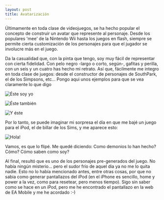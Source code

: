 ```yaml
---
layout: post
title: Avatarización
---
```


Últimamente en toda clase de videojuegos, se ha hecho popular el concepto de construir un avatar que represente al personaje. Desde los populares 'mee' de la Nintendo Wii hasta los juegos en flash, siempre se permite cierta customización de los personajes para que el jugador se involucre más en el juego.

Da la casualidad que, con la pinta que tengo, soy muy fácil de representar con cierta fidelidad. Con pelo negro -largo o corto, según-, gafitas y perilla, con un seis y un cuatro has hecho mi retrato. Así que, fácilmente me integro en toda clase de juegos: desde el constructor de personajes de SouthPark, el de los Simpsons, etc... Pongo aqui unos ejemplos para que se vea claramente lo que digo

![Éste soy yo](http://farm1.static.flickr.com/44/112641133_97103c8785.jpg) 

![Éste también](http://photos-348.ll.facebook.com/photos-ll-snc1/v315/101/70/698854348/n698854348_710676_8080.jpg)

![Y éste](http://s3.amazonaws.com/twitter_production/profile_images/28267812/victor-2.png)

Por lo tanto, se puede imaginar mi sorpresa el día en que me bajé un juego para el iPod, el de billar de los Sims, y me aparece esto:

![Hola!](http://www.eamobile.com/Web/OMStorage/XXIMAGE/scrn_ipod_simspool03.bmp)

Vamos, es que lo flipé. Me quedé diciendo: Como demonios lo han hecho? Cómo? Cómo saben como soy?

Al final, resultó que es uno de los personajes pre-generados del juego. No había ningún misterio... pero el sudor frío de aquel dia ya no me lo quita nadie. Esto no lo había mencionado antes, entre otras cosas, por que no sabia como generar pantallazos del iPod (en el iPhone es sencillo, home y power a la vez, como para resetear, pero menos tiempo). Sigo sin saber como se hace en un iPod, pero me he encontrado el pantallazo en la web de EA Mobile y me he acordado :-)
